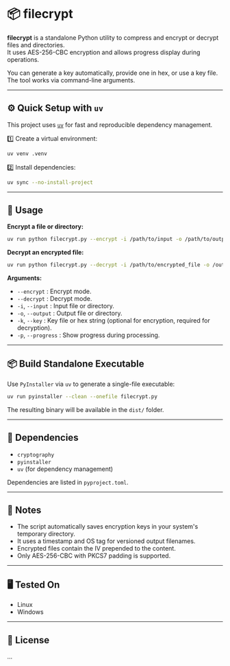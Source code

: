 # 📦 filecrypt

**filecrypt** is a standalone Python utility to compress and encrypt or decrypt files and directories.  
It uses AES-256-CBC encryption and allows progress display during operations.  

You can generate a key automatically, provide one in hex, or use a key file. The tool works via command-line arguments.

---

## ⚙️ Quick Setup with `uv`

This project uses [`uv`](https://github.com/astral-sh/uv) for fast and reproducible dependency management.

1️⃣ Create a virtual environment:
```bash
uv venv .venv
```

2️⃣ Install dependencies:
```bash
uv sync --no-install-project
```

---

## 🔐 Usage

**Encrypt a file or directory:**
```bash
uv run python filecrypt.py --encrypt -i /path/to/input -o /path/to/output -p
```

**Decrypt an encrypted file:**
```bash
uv run python filecrypt.py --decrypt -i /path/to/encrypted_file -o /output/directory -k /path/to/keyfile -p
```

**Arguments:**
- `--encrypt` : Encrypt mode.
- `--decrypt` : Decrypt mode.
- `-i`, `--input` : Input file or directory.
- `-o`, `--output` : Output file or directory.
- `-k`, `--key` : Key file or hex string (optional for encryption, required for decryption).
- `-p`, `--progress` : Show progress during processing.

---

## 📦 Build Standalone Executable

Use `PyInstaller` via `uv` to generate a single-file executable:

```bash
uv run pyinstaller --clean --onefile filecrypt.py
```

The resulting binary will be available in the `dist/` folder.

---

## 📑 Dependencies

- `cryptography`
- `pyinstaller`
- `uv` (for dependency management)

Dependencies are listed in `pyproject.toml`.

---

## 📌 Notes

- The script automatically saves encryption keys in your system's temporary directory.
- It uses a timestamp and OS tag for versioned output filenames.
- Encrypted files contain the IV prepended to the content.
- Only AES-256-CBC with PKCS7 padding is supported.

---

## 🖥️ Tested On

- Linux
- Windows

---

## 📜 License
...